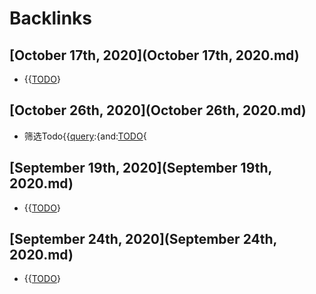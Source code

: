 
# Backlinks
## [October 17th, 2020](October 17th, 2020.md)
- {{[TODO](TODO.md)}

## [October 26th, 2020](October 26th, 2020.md)
- 筛选Todo{{[query](query.md):{and:[TODO](TODO.md){

## [September 19th, 2020](September 19th, 2020.md)
- {{[TODO](TODO.md)}

## [September 24th, 2020](September 24th, 2020.md)
- {{[TODO](TODO.md)}

